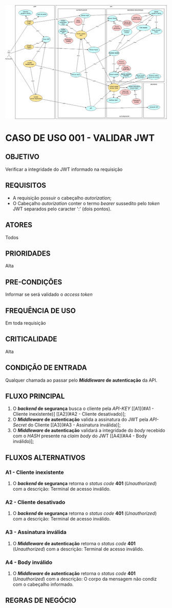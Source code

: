 [![UC](../image/uc-seguranca.jpg)](../image/uc-seguranca.jpg)

# CASO DE USO 001 - VALIDAR JWT
## OBJETIVO
Verificar a integridade do JWT informado na requisição

## REQUISITOS
- A requisição possuir o cabeçalho *autorization*;
- O Cabeçalho *autorization* conter o termo *bearer* sussedito pelo *token* JWT separados pelo caracter ':' (dois pontos).  

## ATORES
Todos

## PRIORIDADES
Alta

## PRE-CONDIÇÕES
Informar se será validado o *access token*

## FREQUÊNCIA DE USO
Em toda requisição

## CRITICALIDADE
Alta

## CONDIÇÃO DE ENTRADA
Qualquer chamada ao passar pelo ***Middleware* de autenticação** da API.

## FLUXO PRINCIPAL
1. O ***backend* de segurança** busca o cliente pela *API-KEY* [[A1](#A1 - Cliente inexistente)] [[A2](#A2 - Cliente desativado)];
2. O ***Middleware* de autenticação** valida a assinatura do JWT pela *API-Secret* do Cliente [[A3](#A3 - Assinatura inválida)];
3. O ***Middleware* de autenticação** validará a integridade do *body* recebido com o *HASH* presente na *claim body* do JWT [[A4](#A4 - Body inválido)];

## FLUXOS ALTERNATIVOS
### A1 - Cliente inexistente
1.  O ***backend* de segurança** retorna o *status code* **401** (*Unauthorized*) com a descrição: Terminal de acesso inválido.

### A2 - Cliente desativado
1.  O ***backend* de segurança** retorna o *status code* **401** (*Unauthorized*) com a descrição: Terminal de acesso inválido.

### A3 - Assinatura inválida
1. O ***Middleware* de autenticação** retorna o *status code* **401** (*Unauthorized*) com a descrição: Terminal de acesso inválido.

### A4 - Body inválido
1. O ***Middleware* de autenticação** retorna o *status code* **401** (*Unauthorized*) com a descrição: O corpo da mensagem não condiz com o cabeçalho informado.

## REGRAS DE NEGÓCIO